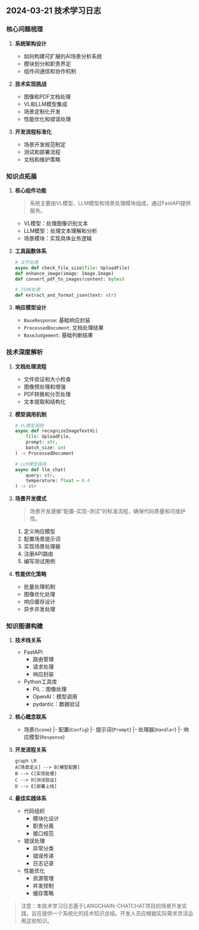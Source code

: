## 2024-03-21 技术学习日志

### 核心问题梳理

1. **系统架构设计**
   - 如何构建可扩展的AI场景分析系统
   - 模块划分和职责界定
   - 组件间通信和协作机制

2. **技术实现挑战**
   - 图像和PDF文档处理
   - VL和LLM模型集成
   - 场景定制化开发
   - 性能优化和错误处理

3. **开发流程标准化**
   - 场景开发规范制定
   - 测试和部署流程
   - 文档和维护策略

### 知识点拓展

1. **核心组件功能**
   > 系统主要由VL模型、LLM模型和场景处理模块组成，通过FastAPI提供服务。

   - VL模型：处理图像识别文本
   - LLM模型：处理文本理解和分析
   - 场景模块：实现具体业务逻辑

2. **工具函数体系**
   ```python
   # 文件处理
   async def check_file_size(file: UploadFile)
   def enhance_image(image: Image.Image)
   def convert_pdf_to_images(content: bytes)

   # JSON处理
   def extract_and_format_json(text: str)
   ```

3. **响应模型设计**
   - `BaseResponse`: 基础响应封装
   - `ProcessedDocument`: 文档处理结果
   - `BaseJudgement`: 基础判断结果

### 技术深度解析

1. **文档处理流程**
   - 文件验证和大小检查
   - 图像预处理和增强
   - PDF转换和分页处理
   - 文本提取和结构化

2. **模型调用机制**
   ```python
   # VL模型调用
   async def recognizeImageTextVL(
       file: UploadFile,
       prompt: str,
       batch_size: int
   ) -> ProcessedDocument

   # LLM模型调用
   async def llm_chat(
       query: str,
       temperature: float = 0.4
   ) -> str
   ```

3. **场景开发模式**
   > 场景开发遵循"配置-实现-测试"的标准流程，确保代码质量和可维护性。

   1. 定义响应模型
   2. 配置场景提示词
   3. 实现场景处理器
   4. 注册API路由
   5. 编写测试用例

4. **性能优化策略**
   - 批量处理机制
   - 图像优化处理
   - 响应缓存设计
   - 异步并发处理

### 知识图谱构建

1. **技术栈关系**
   - FastAPI
     - 路由管理
     - 请求处理
     - 响应封装
   - Python工具库
     - PIL：图像处理
     - OpenAI：模型调用
     - pydantic：数据验证

2. **核心概念联系**
   - 场景(`Scene`)
     |- 配置(`Config`)
     |- 提示词(`Prompt`)
     |- 处理器(`Handler`)
     |- 响应模型(`Response`)

3. **开发流程关系**
   ```mermaid
   graph LR
   A[场景定义] --> B[模型配置]
   B --> C[实现处理]
   C --> D[测试验证]
   D --> E[部署上线]
   ```

4. **最佳实践体系**
   - 代码组织
     - 模块化设计
     - 职责分离
     - 接口规范
   - 错误处理
     - 异常分类
     - 错误传递
     - 日志记录
   - 性能优化
     - 资源管理
     - 并发控制
     - 缓存策略

> 注意：本技术学习日志基于LANGCHAIN-CHATCHAT项目的场景开发实践，旨在提供一个系统化的技术知识总结。开发人员应根据实际需求灵活运用这些知识。
